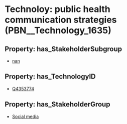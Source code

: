 # Technoloy: __public health communication strategies__ (PBN__Technology_1635)

## Property: has_StakeholderSubgroup

* [nan](PBN__TechSubgroup_7)

## Property: has_TechnologyID

* [Q4353774](Q4353774)

## Property: has_StakeholderGroup

* [Social media](PBN__TechGroup_1)

